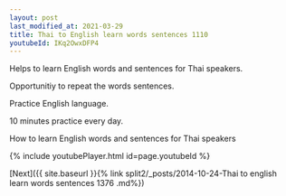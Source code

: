 ```yaml
---
layout: post
last_modified_at: 2021-03-29
title: Thai to English learn words sentences 1110 
youtubeId: IKq2OwxDFP4
---
```

 
 
Helps to learn English words and sentences for Thai speakers.

Opportunitiy to repeat the words sentences. 

Practice English language. 
 
10 minutes practice every day. 
 
How to learn English words and sentences for Thai speakers 
 
{% include youtubePlayer.html id=page.youtubeId %}
 
 
[Next]({{ site.baseurl }}{% link  split2/_posts/2014-10-24-Thai to english learn words sentences 1376 .md%})
 
